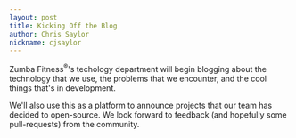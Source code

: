 ```yaml
---
layout: post
title: Kicking Off the Blog
author: Chris Saylor
nickname: cjsaylor
---
```


Zumba Fitness<sup>&reg;</sup>'s techology department will begin blogging about the technology that we use,
the problems that we encounter, and the cool things that's in development.

We'll also use this as a platform to announce projects that our team has decided to
open-source.  We look forward to feedback (and hopefully some pull-requests) from
the community.
